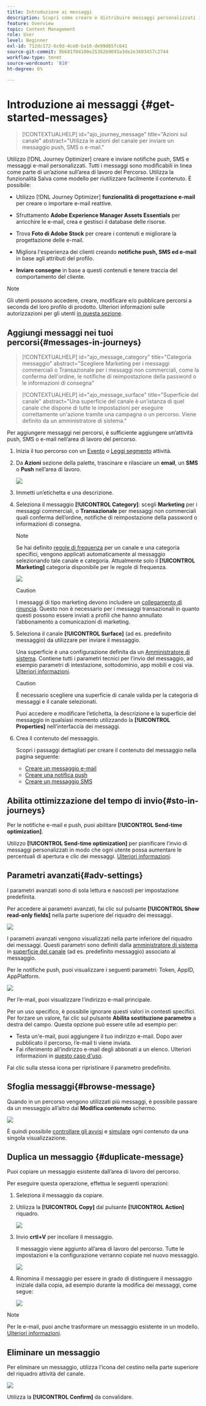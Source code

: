 ```yaml
---
title: Introduzione ai messaggi
description: Scopri come creare e distribuire messaggi personalizzati in Journey Optimizer
feature: Overview
topic: Content Management
role: User
level: Beginner
exl-id: 712dc172-6c0d-4ce8-ba16-de99d65fc641
source-git-commit: 9b681f04100e25362b9093a3de2e3603457c2744
workflow-type: tm+mt
source-wordcount: '810'
ht-degree: 6%

---
```


# Introduzione ai messaggi {#get-started-messages}

>[!CONTEXTUALHELP]
>id="ajo_journey_message"
>title="Azioni sul canale"
>abstract="Utilizza le azioni del canale per inviare un messaggio push, SMS o e-mail."

Utilizzo [!DNL Journey Optimizer] creare e inviare notifiche push, SMS e messaggi e-mail personalizzati. Tutti i messaggi sono modificabili in linea come parte di un’azione sull’area di lavoro del Percorso.  Utilizza la funzionalità Salva come modello per riutilizzare facilmente il contenuto. È possibile:

* Utilizzo [!DNL Journey Optimizer] **funzionalità di progettazione e-mail** per creare o importare e-mail reattive.

* Sfruttamento **Adobe Experience Manager Assets Essentials** per arricchire le e-mail, crea e gestisci il database delle risorse.

* Trova **Foto di Adobe Stock** per creare i contenuti e migliorare la progettazione delle e-mail.

* Migliora l&#39;esperienza dei clienti creando **notifiche push, SMS ed e-mail** in base agli attributi del profilo.

* **Inviare consegne** in base a questi contenuti e tenere traccia del comportamento del cliente.

>[!NOTE]
>
>Gli utenti possono accedere, creare, modificare e/o pubblicare percorsi a seconda del loro profilo di prodotto. Ulteriori informazioni sulle autorizzazioni per gli utenti [in questa sezione](../administration/permissions.md).


## Aggiungi messaggi nei tuoi percorsi{#messages-in-journeys}

>[!CONTEXTUALHELP]
>id="ajo_message_category"
>title="Categoria messaggio"
>abstract="Scegliere Marketing per i messaggi commerciali o Transazionale per i messaggi non commerciali, come la conferma dell&#39;ordine, le notifiche di reimpostazione della password o le informazioni di consegna"

>[!CONTEXTUALHELP]
>id="ajo_message_surface"
>title="Superficie del canale"
>abstract="Una superficie del canale è un&#39;istanza di quel canale che dispone di tutte le impostazioni per eseguire correttamente un&#39;azione tramite una campagna o un percorso. Viene definito da un amministratore di sistema."

Per aggiungere messaggi nei percorsi, è sufficiente aggiungere un’attività push, SMS o e-mail nell’area di lavoro del percorso.

1. Inizia il tuo percorso con un [Evento](../building-journeys/general-events.md) o [Leggi segmento](../building-journeys/read-segment.md) attività.

1. Da **Azioni** sezione della palette, trascinare e rilasciare un **email**, un **SMS** o **Push** nell’area di lavoro.

   ![](assets/add-a-message.png)

1. Immetti un’etichetta e una descrizione.

1. Seleziona il messaggio **[!UICONTROL Category]**: scegli **Marketing** per i messaggi commerciali, o **Transazionale** per messaggi non commerciali quali conferma dell’ordine, notifiche di reimpostazione della password o informazioni di consegna.

   >[!NOTE]
   >
   >Se hai definito [regole di frequenza](../configuration/frequency-rules.md) per un canale e una categoria specifici, vengono applicati automaticamente al messaggio selezionando tale canale e categoria. Attualmente solo il **[!UICONTROL Marketing]** categoria disponibile per le regole di frequenza.

   ![](assets/inline-message-category.png)

   >[!CAUTION]
   >
   >I messaggi di tipo marketing devono includere un [collegamento di rinuncia](../messages/consent.md#opt-out-management). Questo non è necessario per i messaggi transazionali in quanto questi possono essere inviati a profili che hanno annullato l’abbonamento a comunicazioni di marketing.

1. Seleziona il canale **[!UICONTROL Surface]** (ad es. predefinito messaggio) da utilizzare per inviare il messaggio.

   Una superficie è una configurazione definita da un [Amministratore di sistema](../start/path/administrator.md). Contiene tutti i parametri tecnici per l’invio del messaggio, ad esempio parametri di intestazione, sottodominio, app mobili e così via. [Ulteriori informazioni](../configuration/message-presets.md).

   >[!CAUTION]
   >
   >È necessario scegliere una superficie di canale valida per la categoria di messaggi e il canale selezionati.

   Puoi accedere e modificare l’etichetta, la descrizione e la superficie del messaggio in qualsiasi momento utilizzando la **[!UICONTROL Properties]** nell’interfaccia dei messaggi.

1. Crea il contenuto del messaggio.

   Scopri i passaggi dettagliati per creare il contenuto del messaggio nella pagina seguente:

   * [Creare un messaggio e-mail](create-email.md)
   * [Creare una notifica push](create-push.md)
   * [Creare un messaggio SMS](create-sms.md)

## Abilita ottimizzazione del tempo di invio{#sto-in-journeys}

Per le notifiche e-mail e push, puoi abilitare **[!UICONTROL Send-time optimization]**.

Utilizzo **[!UICONTROL Send-time optimization]** per pianificare l’invio di messaggi personalizzati in modo che ogni utente possa aumentare le percentuali di apertura e clic dei messaggi. [Ulteriori informazioni](../messages/send-time-optimization.md).


## Parametri avanzati{#adv-settings}

I parametri avanzati sono di sola lettura e nascosti per impostazione predefinita.

Per accedere ai parametri avanzati, fai clic sul pulsante **[!UICONTROL Show read-only fields]** nella parte superiore del riquadro dei messaggi.

![](assets/show-read-only.png)

I parametri avanzati vengono visualizzati nella parte inferiore del riquadro dei messaggi. Questi parametri sono definiti dalla [amministratore di sistema](../start/path/administrator.md) in [superficie del canale](../configuration/message-presets.md) (ad es. predefinito messaggio) associato al messaggio.

Per le notifiche push, puoi visualizzare i seguenti parametri: Token, AppID, AppPlatform.

![](assets/push-adv-parameters.png)

Per l’e-mail, puoi visualizzare l’indirizzo e-mail principale.

Per un uso specifico, è possibile ignorare questi valori in contesti specifici. Per forzare un valore, fai clic sul pulsante **Abilita sostituzione parametro** a destra del campo. Questa opzione può essere utile ad esempio per:

* Testa un&#39;e-mail, puoi aggiungere il tuo indirizzo e-mail. Dopo aver pubblicato il percorso, l’e-mail ti viene inviata.
* Fai riferimento all’indirizzo e-mail degli abbonati a un elenco. Ulteriori informazioni in [questo caso d&#39;uso](../building-journeys/message-to-subscribers-uc.md).

Fai clic sulla stessa icona per ripristinare il parametro predefinito.


## Sfoglia messaggi{#browse-message}

Quando in un percorso vengono utilizzati più messaggi, è possibile passare da un messaggio all’altro dal **Modifica contenuto** schermo.

![](assets/inline-messages-multi-content.png)

È quindi possibile [controllare gli avvisi](alerts.md) e [simulare](../design/preview.md) ogni contenuto da una singola visualizzazione.

## Duplica un messaggio {#duplicate-message}

Puoi copiare un messaggio esistente dall’area di lavoro del percorso.

Per eseguire questa operazione, effettua le seguenti operazioni:

1. Seleziona il messaggio da copiare.

1. Utilizza la **[!UICONTROL Copy]** dal pulsante **[!UICONTROL Action]** riquadro.

   ![](assets/message-duplicate.png)

1. Invio **crtl+V** per incollare il messaggio.

   Il messaggio viene aggiunto all’area di lavoro del percorso. Tutte le impostazioni e la configurazione verranno copiate nel nuovo messaggio.

   ![](assets/message-duplicated.png)

1. Rinomina il messaggio per essere in grado di distinguere il messaggio iniziale dalla copia, ad esempio durante la modifica dei messaggi, come segue:

   ![](assets/multi-message.png)


>[!NOTE]
>
>Per le e-mail, puoi anche trasformare un messaggio esistente in un modello. [Ulteriori informazioni](../design/email-templates.md).

## Eliminare un messaggio

Per eliminare un messaggio, utilizza l’icona del cestino nella parte superiore del riquadro attività del canale.

![](assets/delete-message.png)

Utilizza la **[!UICONTROL Confirm]** da convalidare.
